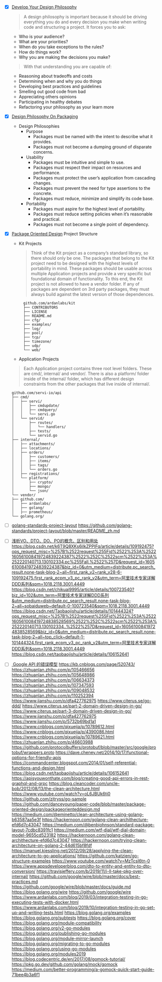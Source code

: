 - [X] [Develop Your Design Philosophy](https://www.ardanlabs.com/blog/2017/01/develop-your-design-philosophy.html)
  > A design philosophy is important because it should be driving everything you do and every decision you make when writing code and structuring a project. It forces you to ask:
    - Who is your audience?
    - What are your priorities?
    - When do you take exceptions to the rules?
    - How do things work?
    - Why you are making the decisions you make?
    
    > With that understanding you are capable of:
    - Reasoning about tradeoffs and costs
    - Determining when and why you do things
    - Developing best practices and guidelines
    - Smelling out good code from bad
    - Appreciating others opinions
    - Participating in healthy debates
    - Refactoring your philosophy as your learn more
- [X] [Design Philosophy On Packaging](https://www.ardanlabs.com/blog/2017/02/design-philosophy-on-packaging.html)
  - Design Philosophies
    - Purpose
        - Packages must be named with the intent to describe what it provides.
        - Packages must not become a dumping ground of disparate concerns.
    - Usability
        - Packages must be intuitive and simple to use.
        - Packages must respect their impact on resources and performance.
        - Packages must protect the user’s application from cascading changes.
        - Packages must prevent the need for type assertions to the concrete.
        - Packages must reduce, minimize and simplify its code base.
    - Portability
        - Packages must aspire for the highest level of portability.
        - Packages must reduce setting policies when it’s reasonable and practical.
        - Packages must not become a single point of dependency.
- [X] [Package Oriented Design](https://www.ardanlabs.com/blog/2017/02/package-oriented-design.html)
  Project Structure
    - Kit Projects
      > Think of the Kit project as a company’s standard library, so there should only be one. 
      The packages that belong to the Kit project need to be designed with the highest levels of portability in mind. 
      These packages should be usable across multiple Application projects and provide a very specific but foundational domain of functionality. 
      To this end, the Kit project is not allowed to have a vendor folder. 
      If any of packages are dependent on 3rd party packages, they must always build against the latest version of those dependences.
      ```
        github.com/ardanlabs/kit
        ├── CONTRIBUTORS
        ├── LICENSE
        ├── README.md
        ├── cfg/
        ├── examples/
        ├── log/
        ├── pool/
        ├── tcp/
        ├── timezone/
        ├── udp/
        └── web/
      ```
    - Application Projects
    > Each Application project contains three root level folders. These are cmd/, internal/ and vendor/. There is also a platform/ folder inside of the internal/ folder, which has different design constraints from the other packages that live inside of internal/.
    ```
    github.com/servi-io/api
    ├── cmd/
    │   ├── servi/
    │   │   ├── cmdupdate/
    │   │   ├── cmdquery/
    │   │   └── servi.go
    │   └── servid/
    │       ├── routes/
    │       │   └── handlers/
    │       ├── tests/
    │       └── servid.go
    ├── internal/
    │   ├── attachments/
    │   ├── locations/
    │   ├── orders/
    │   │   ├── customers/
    │   │   ├── items/
    │   │   ├── tags/
    │   │   └── orders.go
    │   ├── registrations/
    │   └── platform/
    │       ├── crypto/
    │       ├── mongo/
    │       └── json/
    └── vendor/
    ├── github.com/
    │   ├── ardanlabs/
    │   ├── golang/
    │   ├── prometheus/
    └── golang.org/
    ```
- [ ] [golang-standards-project-layout](https://github.com/golang-standards/project-layout)
https://github.com/golang-standards/project-layout/blob/master/README_zh.md
- [ ] [浅析VO、DTO、DO、PO的概念、区别和用处](https://www.cnblogs.com/zxf330301/p/6534643.html)
https://blog.csdn.net/k6T9Q8XKs6iIkZPPIFq/article/details/109192475?ops_request_misc=%257B%2522request%255Fid%2522%253A%2522160561008419724839224387%2522%252C%2522scm%2522%253A%252220140713.130102334.pc%255Fall.%2522%257D&request_id=160561008419724839224387&biz_id=0&utm_medium=distribute.pc_search_result.none-task-blog-2~all~first_rank_v2~rank_v28-6-109192475.first_rank_ecpm_v3_pc_rank_v2&utm_term=阿里技术专家详解DDD系列&spm=1018.2118.3001.4449
https://blog.csdn.net/chikuai9995/article/details/100723540?biz_id=102&utm_term=阿里技术专家详解DDD系列&utm_medium=distribute.pc_search_result.none-task-blog-2~all~sobaiduweb~default-0-100723540&spm=1018.2118.3001.4449
https://blog.csdn.net/Taobaojishu/article/details/101444324?ops_request_misc=%257B%2522request%255Fid%2522%253A%2522160561008419724838528569%2522%252C%2522scm%2522%253A%252220140713.130102334..%2522%257D&request_id=160561008419724838528569&biz_id=0&utm_medium=distribute.pc_search_result.none-task-blog-2~all~top_click~default-1-101444324.first_rank_ecpm_v3_pc_rank_v2&utm_term=阿里技术专家详解DDD系列&spm=1018.2118.3001.4449
https://blog.csdn.net/taobaojishu/article/details/106152641
- [ ] [ Google API 的错误模型](https://cloud.google.com/apis/design/errors)
https://kb.cnblogs.com/page/520743/
https://zhuanlan.zhihu.com/p/105466656
https://zhuanlan.zhihu.com/p/105648986
https://zhuanlan.zhihu.com/p/106634373
https://zhuanlan.zhihu.com/p/107347593
https://zhuanlan.zhihu.com/p/109048532
https://zhuanlan.zhihu.com/p/110252394
https://www.jianshu.com/p/dfa427762975
https://www.citerus.se/go-ddd/
https://www.citerus.se/part-2-domain-driven-design-in-go/
https://www.citerus.se/part-3-domain-driven-design-in-go/
https://www.jianshu.com/p/dfa427762975
https://www.jianshu.com/p/5732b69bd1a1
https://www.cnblogs.com/qixuejia/p/10789612.html
https://www.cnblogs.com/qixuejia/p/4390086.html
https://www.cnblogs.com/qixuejia/p/10789621.html
https://zhuanlan.zhihu.com/p/46603988
https://github.com/protocolbuffers/protobuf/blob/master/src/google/protobuf/wrappers.proto
https://dave.cheney.net/2014/10/17/functional-options-for-friendly-apis
https://commandcenter.blogspot.com/2014/01/self-referential-functions-and-design.html
https://blog.csdn.net/taobaojishu/article/details/106152641
https://apisyouwonthate.com/blog/creating-good-api-errors-in-rest-graphql-and-grpc
https://blog.cleancoder.com/uncle-bob/2012/08/13/the-clean-architecture.html
https://www.youtube.com/watch?v=oL6JBUk6tj0
https://github.com/zitryss/go-sample
https://github.com/danceyoung/paper-code/blob/master/package-oriented-design/packageorienteddesign.md
https://medium.com/@eminetto/clean-architecture-using-golang-b63587aa5e3f
https://hackernoon.com/golang-clean-archithecture-efd6d7c43047
https://medium.com/@benbjohnson/standard-package-layout-7cdbc8391fc1
https://medium.com/wtf-dial/wtf-dial-domain-model-9655cd523182
https://hackernoon.com/golang-clean-archithecture-efd6d7c43047
https://hackernoon.com/trying-clean-architecture-on-golang-2-44d615bf8fdf
https://manuel.kiessling.net/2012/09/28/applying-the-clean-architecture-to-go-applications/
https://github.com/katzien/go-structure-examples
https://www.youtube.com/watch?v=MzTcsI6tn-0
https://www.appsdeveloperblog.com/dto-to-entity-and-entity-to-dto-conversion/
https://travisjeffery.com/b/2019/11/i-ll-take-pkg-over-internal/
https://github.com/google/wire/blob/master/docs/best-practices.md
https://github.com/google/wire/blob/master/docs/guide.md
https://blog.golang.org/wire
https://github.com/google/wire
https://www.ardanlabs.com/blog/2019/03/integration-testing-in-go-executing-tests-with-docker.html
https://www.ardanlabs.com/blog/2019/10/integration-testing-in-go-set-up-and-writing-tests.html
https://blog.golang.org/examples
https://blog.golang.org/subtests
https://blog.golang.org/cover
https://blog.golang.org/module-compatibility
https://blog.golang.org/v2-go-modules
https://blog.golang.org/publishing-go-modules
https://blog.golang.org/module-mirror-launch
https://blog.golang.org/migrating-to-go-modules
https://blog.golang.org/using-go-modules
https://blog.golang.org/modules2019
https://blog.codecentric.de/en/2017/08/gomock-tutorial/
https://pkg.go.dev/github.com/golang/mock/gomock
https://medium.com/better-programming/a-gomock-quick-start-guide-71bee4b3a6f1

